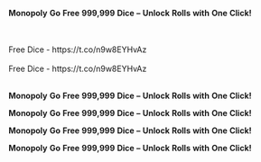 <strong>Monopoly</strong> <strong>Go</strong> <strong>Free</strong> <strong>999,999</strong> <strong>Dice</strong> <strong>–</strong> <strong>Unlock</strong> <strong>Rolls</strong> <strong>with</strong> <strong>One</strong> <strong>Click!</strong>

<br>
<br>Free Dice - https://t.co/n9w8EYHvAz
<br>
<br>Free Dice - https://t.co/n9w8EYHvAz
<br>
<br>

<strong>Monopoly</strong> <strong>Go</strong> <strong>Free</strong> <strong>999,999</strong> <strong>Dice</strong> <strong>–</strong> <strong>Unlock</strong> <strong>Rolls</strong> <strong>with</strong> <strong>One</strong> <strong>Click!</strong>

<strong>Monopoly</strong> <strong>Go</strong> <strong>Free</strong> <strong>999,999</strong> <strong>Dice</strong> <strong>–</strong> <strong>Unlock</strong> <strong>Rolls</strong> <strong>with</strong> <strong>One</strong> <strong>Click!</strong>

<strong>Monopoly</strong> <strong>Go</strong> <strong>Free</strong> <strong>999,999</strong> <strong>Dice</strong> <strong>–</strong> <strong>Unlock</strong> <strong>Rolls</strong> <strong>with</strong> <strong>One</strong> <strong>Click!</strong>

<strong>Monopoly</strong> <strong>Go</strong> <strong>Free</strong> <strong>999,999</strong> <strong>Dice</strong> <strong>–</strong> <strong>Unlock</strong> <strong>Rolls</strong> <strong>with</strong> <strong>One</strong> <strong>Click!</strong>
